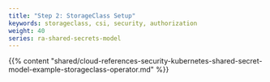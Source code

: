 ```yaml
---
title: "Step 2: StorageClass Setup"
keywords: storageclass, csi, security, authorization
weight: 40
series: ra-shared-secrets-model
---
```


{{% content "shared/cloud-references-security-kubernetes-shared-secret-model-example-storageclass-operator.md" %}}
